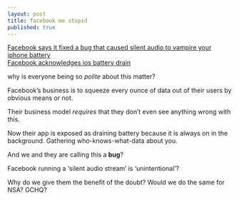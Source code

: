 ```yaml
---
layout: post
title: facebook me stupid
published: true
---
```



[Facebook says it fixed a bug that caused silent audio to vampire your iphone battery](http://techcrunch.com/2015/10/22/facebook-says-it-fixed-a-bug-that-caused-silent-audio-to-vampire-your-iphone-battery/)  
[Facebook acknowledges ios battery drain](http://www.theverge.com/2015/10/22/9600466/facebook-acknowledges-ios-battery-drain)  

why is everyone being so _polite_ about this matter?

Facebook’s business is to squeeze every ounce of data out of their users by obvious means or not.   

Their business model _requires_ that they don’t even see anything wrong with this.

Now their app is exposed as draining battery because it is always on in the background. Gathering who-knows-what-data about you.

And we and they are calling this a __bug__?

Facebook running a ‘silent audio stream’ is ‘unintentional’?

Why do we give them the benefit of the doubt? Would we do the same for NSA? GCHQ? 
